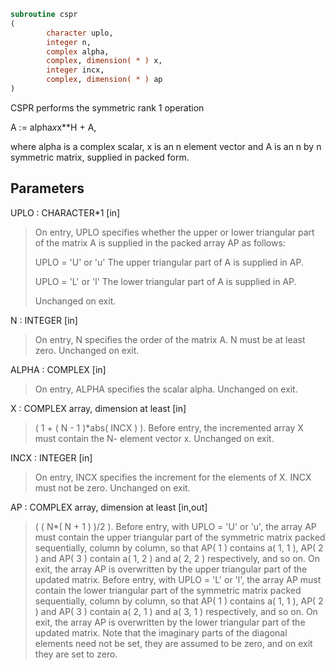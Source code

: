```fortran
subroutine cspr
(
        character uplo,
        integer n,
        complex alpha,
        complex, dimension( * ) x,
        integer incx,
        complex, dimension( * ) ap
)
```

CSPR    performs the symmetric rank 1 operation

A := alpha*x*x**H + A,

where alpha is a complex scalar, x is an n element vector and A is an
n by n symmetric matrix, supplied in packed form.

## Parameters
UPLO : CHARACTER*1 [in]
> On entry, UPLO specifies whether the upper or lower
> triangular part of the matrix A is supplied in the packed
> array AP as follows:
> 
> UPLO = 'U' or 'u'   The upper triangular part of A is
> supplied in AP.
> 
> UPLO = 'L' or 'l'   The lower triangular part of A is
> supplied in AP.
> 
> Unchanged on exit.

N : INTEGER [in]
> On entry, N specifies the order of the matrix A.
> N must be at least zero.
> Unchanged on exit.

ALPHA : COMPLEX [in]
> On entry, ALPHA specifies the scalar alpha.
> Unchanged on exit.

X : COMPLEX array, dimension at least [in]
> ( 1 + ( N - 1 )*abs( INCX ) ).
> Before entry, the incremented array X must contain the N-
> element vector x.
> Unchanged on exit.

INCX : INTEGER [in]
> On entry, INCX specifies the increment for the elements of
> X. INCX must not be zero.
> Unchanged on exit.

AP : COMPLEX array, dimension at least [in,out]
> ( ( N*( N + 1 ) )/2 ).
> Before entry, with  UPLO = 'U' or 'u', the array AP must
> contain the upper triangular part of the symmetric matrix
> packed sequentially, column by column, so that AP( 1 )
> contains a( 1, 1 ), AP( 2 ) and AP( 3 ) contain a( 1, 2 )
> and a( 2, 2 ) respectively, and so on. On exit, the array
> AP is overwritten by the upper triangular part of the
> updated matrix.
> Before entry, with UPLO = 'L' or 'l', the array AP must
> contain the lower triangular part of the symmetric matrix
> packed sequentially, column by column, so that AP( 1 )
> contains a( 1, 1 ), AP( 2 ) and AP( 3 ) contain a( 2, 1 )
> and a( 3, 1 ) respectively, and so on. On exit, the array
> AP is overwritten by the lower triangular part of the
> updated matrix.
> Note that the imaginary parts of the diagonal elements need
> not be set, they are assumed to be zero, and on exit they
> are set to zero.
